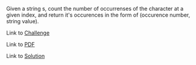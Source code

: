 Given a string s, count the number of occurrenses of the character at a given index, and return it's occurences in the form of (occurence number, string value).

Link to [Challenge](https://www.hackerrank.com/challenges/compress-the-string/problem)

Link to [PDF](./compress-the-string.pdf)

Link to [Solution](./compress.py)
